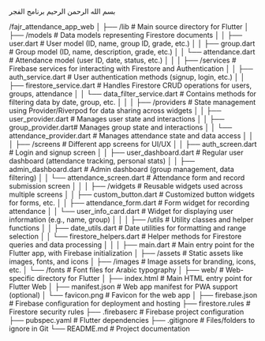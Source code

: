 بسم الله الرحمن الرحيم
برنامج الفجر



/fajr_attendance_app_web
│
├── /lib                       # Main source directory for Flutter
│   ├── /models                # Data models representing Firestore documents
│   │   ├── user.dart          # User model (ID, name, group ID, grade, etc.)
│   │   ├── group.dart         # Group model (ID, name, description, grade, etc.)
│   │   └── attendance.dart    # Attendance model (user ID, date, status, etc.)
│   │
│   ├── /services              # Firebase services for interacting with Firestore and Authentication
│   │   ├── auth_service.dart  # User authentication methods (signup, login, etc.)
│   │   ├── firestore_service.dart # Handles Firestore CRUD operations for users, groups, attendance
│   │   └── data_filter_service.dart # Contains methods for filtering data by date, group, etc.
│   │
│   ├── /providers             # State management using Provider/Riverpod for data sharing across widgets
│   │   ├── user_provider.dart # Manages user state and interactions
│   │   ├── group_provider.dart# Manages group state and interactions
│   │   └── attendance_provider.dart # Manages attendance state and data access
│   │
│   ├── /screens               # Different app screens for UI/UX
│   │   ├── auth_screen.dart   # Login and signup screen
│   │   ├── user_dashboard.dart # Regular user dashboard (attendance tracking, personal stats)
│   │   ├── admin_dashboard.dart # Admin dashboard (group management, data filtering)
│   │   └── attendance_screen.dart # Attendance form and record submission screen
│   │
│   ├── /widgets               # Reusable widgets used across multiple screens
│   │   ├── custom_button.dart # Customized button widgets for forms, etc.
│   │   ├── attendance_form.dart # Form widget for recording attendance
│   │   └── user_info_card.dart # Widget for displaying user information (e.g., name, group)
│   │
│   ├── /utils                 # Utility classes and helper functions
│   │   ├── date_utils.dart    # Date utilities for formatting and range selection
│   │   └── firestore_helpers.dart # Helper methods for Firestore queries and data processing
│   │
│   ├── main.dart              # Main entry point for the Flutter app, with Firebase initialization
│
├── /assets                    # Static assets like images, fonts, and icons
│   ├── /images                # Image assets for branding, icons, etc.
│   └── /fonts                 # Font files for Arabic typography
│
├── web/                       # Web-specific directory for Flutter
│   ├── index.html             # Main HTML entry point for Flutter Web
│   ├── manifest.json          # Web app manifest for PWA support (optional)
│   └── favicon.png            # Favicon for the web app
│
├── firebase.json              # Firebase configuration for deployment and hosting
├── firestore.rules            # Firestore security rules
├── .firebaserc                # Firebase project configuration
├── pubspec.yaml               # Flutter dependencies
├── .gitignore                 # Files/folders to ignore in Git
└── README.md                  # Project documentation

